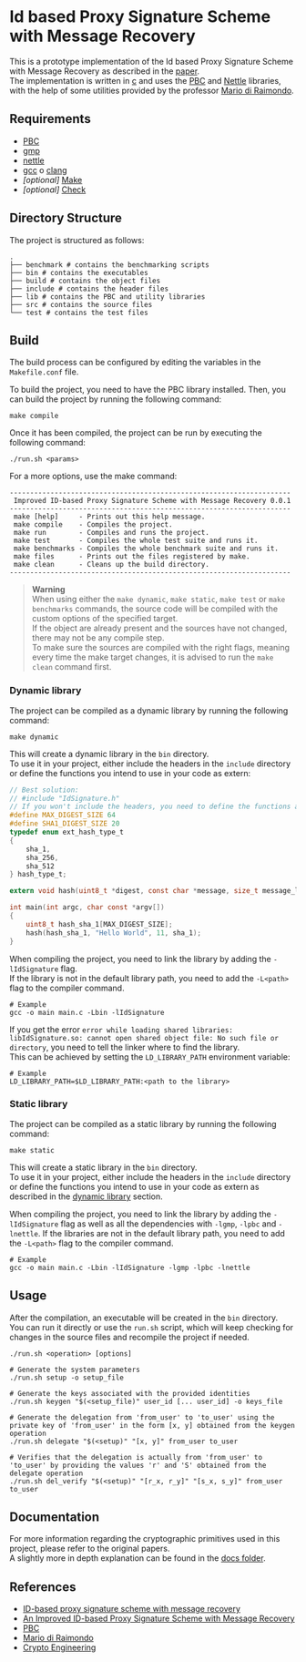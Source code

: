 # Id based Proxy Signature Scheme with Message Recovery

This is a prototype implementation of the Id based Proxy Signature Scheme with Message Recovery as described in the [paper](https://www.researchgate.net/publication/283648628_An_Improved_ID-based_Proxy_Signature_Scheme_with_Message_Recovery).  
The implementation is written in [c](<https://en.wikipedia.org/wiki/C_(programming_language)>) and uses the [PBC](https://crypto.stanford.edu/pbc/) and [Nettle](http://www.lysator.liu.se/~nisse/nettle/) libraries, with the help of some utilities provided by the professor [Mario di Raimondo](https://diraimondo.dmi.unict.it/).

## Requirements

- [PBC](https://crypto.stanford.edu/pbc/)
- [gmp](https://gmplib.org/)
- [nettle](http://www.lysator.liu.se/~nisse/nettle/)
- [gcc](https://gcc.gnu.org/) o [clang](https://clang.llvm.org/)
- _\[optional\]_ [Make](https://www.gnu.org/software/make/)
- _\[optional\]_ [Check](https://libcheck.github.io/check/index.html)

## Directory Structure

The project is structured as follows:

```shell
.
├── benchmark # contains the benchmarking scripts
├── bin # contains the executables
├── build # contains the object files
├── include # contains the header files
├── lib # contains the PBC and utility libraries
├── src # contains the source files
└── test # contains the test files
```

## Build

The build process can be configured by editing the variables in the `Makefile.conf` file.

To build the project, you need to have the PBC library installed.
Then, you can build the project by running the following command:

```shell
make compile
```

Once it has been compiled, the project can be run by executing the following command:

```shell
./run.sh <params>
```

For a more options, use the make command:

```shell
---------------------------------------------------------------------
 Improved ID-based Proxy Signature Scheme with Message Recovery 0.0.1
---------------------------------------------------------------------
 make [help]     - Prints out this help message.
 make compile    - Compiles the project.
 make run        - Compiles and runs the project.
 make test       - Compiles the whole test suite and runs it.
 make benchmarks - Compiles the whole benchmark suite and runs it.
 make files      - Prints out the files registered by make.
 make clean      - Cleans up the build directory.
---------------------------------------------------------------------
```

> **Warning**  
> When using either the `make dynamic`, `make static`, `make test` or `make benchmarks` commands, the source code will be compiled with the custom options of the specified target.  
> If the object are already present and the sources have not changed, there may not be any compile step.  
> To make sure the sources are compiled with the right flags, meaning every time the make target changes, it is advised to run the `make clean` command first.

### Dynamic library

The project can be compiled as a dynamic library by running the following command:

```shell
make dynamic
```

This will create a dynamic library in the `bin` directory.  
To use it in your project, either include the headers in the `include` directory or define the functions you intend to use in your code as extern:

```c
// Best solution:
// #include "IdSignature.h"
// If you won't include the headers, you need to define the functions as extern
#define MAX_DIGEST_SIZE 64
#define SHA1_DIGEST_SIZE 20
typedef enum ext_hash_type_t
{
    sha_1,
    sha_256,
    sha_512
} hash_type_t;

extern void hash(uint8_t *digest, const char *message, size_t message_len, hash_type_t hash_type);

int main(int argc, char const *argv[])
{
    uint8_t hash_sha_1[MAX_DIGEST_SIZE];
    hash(hash_sha_1, "Hello World", 11, sha_1);
}
```

When compiling the project, you need to link the library by adding the `-lIdSignature` flag.  
If the library is not in the default library path, you need to add the `-L<path>` flag to the compiler command.

```shell
# Example
gcc -o main main.c -Lbin -lIdSignature
```

If you get the error `error while loading shared libraries: libIdSignature.so: cannot open shared object file: No such file or directory`, you need to tell the linker where to find the library.  
This can be achieved by setting the `LD_LIBRARY_PATH` environment variable:

```shell
# Example
LD_LIBRARY_PATH=$LD_LIBRARY_PATH:<path to the library>
```

### Static library

The project can be compiled as a static library by running the following command:

```shell
make static
```

This will create a static library in the `bin` directory.  
To use it in your project, either include the headers in the `include` directory or define the functions you intend to use in your code as extern as described in the [dynamic library](#dynamic-library) section.

When compiling the project, you need to link the library by adding the `-lIdSignature` flag as well as all the dependencies with `-lgmp`, `-lpbc` and `-lnettle`.
If the libraries are not in the default library path, you need to add the `-L<path>` flag to the compiler command.

```shell
# Example
gcc -o main main.c -Lbin -lIdSignature -lgmp -lpbc -lnettle
```

## Usage

After the compilation, an executable will be created in the `bin` directory.  
You can run it directly or use the `run.sh` script, which will keep checking for changes in the source files and recompile the project if needed.

```shell
./run.sh <operation> [options]
```

```shell
# Generate the system parameters
./run.sh setup -o setup_file
```

```shell
# Generate the keys associated with the provided identities
./run.sh keygen "$(<setup_file)" user_id [... user_id] -o keys_file
```

```shell
# Generate the delegation from 'from_user' to 'to_user' using the private key of 'from_user' in the form [x, y] obtained from the keygen operation
./run.sh delegate "$(<setup)" "[x, y]" from_user to_user
```

```shell
# Verifies that the delegation is actually from 'from_user' to 'to_user' by providing the values 'r' and 'S' obtained from the delegate operation
./run.sh del_verify "$(<setup)" "[r_x, r_y]" "[s_x, s_y]" from_user to_user
```

## Documentation

For more information regarding the cryptographic primitives used in this project, please refer to the original papers.  
A slightly more in depth explanation can be found in the [docs folder](docs/README.md).

## References

- [ID-based proxy signature scheme with message recovery](https://www.sciencedirect.com/science/article/abs/pii/S0164121211002159)
- [An Improved ID-based Proxy Signature Scheme with Message Recovery](https://www.researchgate.net/publication/283648628_An_Improved_ID-based_Proxy_Signature_Scheme_with_Message_Recovery)
- [PBC](https://crypto.stanford.edu/pbc/)
- [Mario di Raimondo](https://diraimondo.dmi.unict.it/)
- [Crypto Engineering](https://diraimondo.dmi.unict.it/teaching/crypto/)

[1]: https://www.researchgate.net/publication/283648628_An_Improved_ID-based_Proxy_Signature_Scheme_with_Message_Recovery
